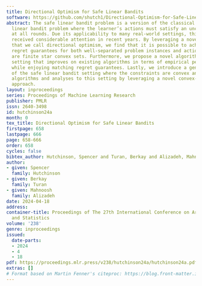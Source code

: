 ```yaml
---
title: Directional Optimism for Safe Linear Bandits
software: https://github.com/shutch1/Directional-Optimism-for-Safe-Linear-Bandits
abstract: The safe linear bandit problem is a version of the classical stochastic
  linear bandit problem where the learner’s actions must satisfy an uncertain constraint
  at all rounds. Due its applicability to many real-world settings, this problem has
  received considerable attention in recent years. By leveraging a novel approach
  that we call directional optimism, we find that it is possible to achieve improved
  regret guarantees for both well-separated problem instances and action sets that
  are finite star convex sets. Furthermore, we propose a novel algorithm for this
  setting that improves on existing algorithms in terms of empirical performance,
  while enjoying matching regret guarantees. Lastly, we introduce a generalization
  of the safe linear bandit setting where the constraints are convex and adapt our
  algorithms and analyses to this setting by leveraging a novel convex-analysis based
  approach.
layout: inproceedings
series: Proceedings of Machine Learning Research
publisher: PMLR
issn: 2640-3498
id: hutchinson24a
month: 0
tex_title: Directional Optimism for Safe Linear Bandits
firstpage: 658
lastpage: 666
page: 658-666
order: 658
cycles: false
bibtex_author: Hutchinson, Spencer and Turan, Berkay and Alizadeh, Mahnoosh
author:
- given: Spencer
  family: Hutchinson
- given: Berkay
  family: Turan
- given: Mahnoosh
  family: Alizadeh
date: 2024-04-18
address:
container-title: Proceedings of The 27th International Conference on Artificial Intelligence
  and Statistics
volume: '238'
genre: inproceedings
issued:
  date-parts:
  - 2024
  - 4
  - 18
pdf: https://proceedings.mlr.press/v238/hutchinson24a/hutchinson24a.pdf
extras: []
# Format based on Martin Fenner's citeproc: https://blog.front-matter.io/posts/citeproc-yaml-for-bibliographies/
---
```


